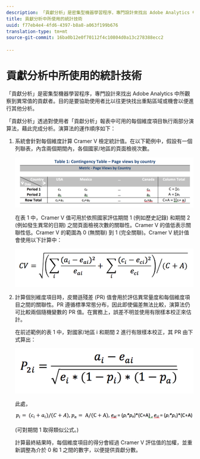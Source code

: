 ```yaml
---
description: 「貢獻分析」是密集型機器學習程序，專門設計來找出 Adobe Analytics 中所觀察到異常值的貢獻者。目的是要協助使用者比以往更快找出重點區域或機會以便進行其他分析。
title: 貢獻分析中所使用的統計技術
uuid: f77eb4e4-4fd6-4397-b8a8-a063f199b676
translation-type: tm+mt
source-git-commit: 16ba0b12e0f70112f4c10804d0a13c278388ecc2

---
```



# 貢獻分析中所使用的統計技術

「貢獻分析」是密集型機器學習程序，專門設計來找出 Adobe Analytics 中所觀察到異常值的貢獻者。目的是要協助使用者比以往更快找出重點區域或機會以便進行其他分析。

「貢獻分析」透過對使用者「貢獻分析」報表中可用的每個維度項目執行兩部分演算法，藉此完成分析。演算法的運作順序如下：

1. 系統會針對每個維度計算 Cramer V 檢定統計值。在以下範例中，假設有一個列聯表，內含兩個期間內，各個國家/地區的頁面檢視次數。

   ![](assets/contingency_table.png)

   在表 1 中，Cramer V 值可用於依照國家評估期間 1 (例如歷史記錄) 和期間 2 (例如發生異常的日期) 之間頁面檢視次數的關聯性。Cramer V 的值低表示關聯性低。Cramer V 的範圍為 0 (無關聯) 到 1 (完全關聯)。Cramer V 統計值會使用以下計算中：

   ![](assets/cramers-v.png)

1. 計算個別維度項目時，皮爾遜殘差 (PR) 值會用於評估異常量度和每個維度項目之間的關聯性。PR 遵循標準常態分布，因此即使偏差無法比較，演算法仍可比較兩個隨機變數的 PR 值。在實務上，誤差不明並使用有限樣本校正來估計。

   在前述範例的表 1 中，對國家/地區 i 和期間 2 進行有限樣本校正，其 PR 由下式算出：

   ![](assets/persons-residual.png)

   此處，

   ![](assets/pr-example.png)

   (可對期間 1 取得類似公式。)

   計算最終結果時，每個維度項目的得分會經過 Cramer V 評估值的加權，並重新調整為介於 0 和 1 之間的數字，以便提供貢獻分數。


